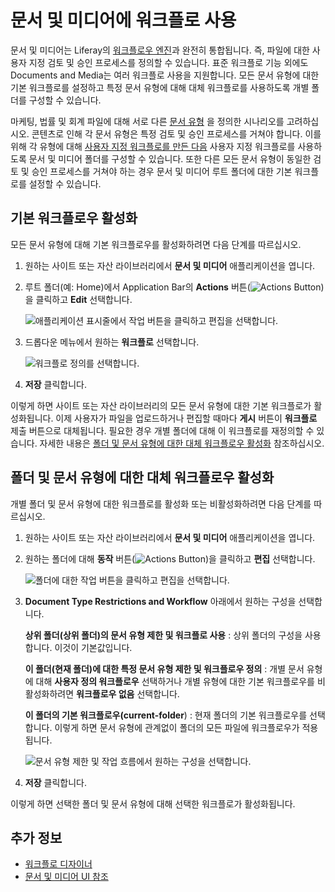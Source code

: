 # 문서 및 미디어에 워크플로 사용

문서 및 미디어는 Liferay의 [워크플로우 엔진](../../../process-automation/workflow/introduction-to-workflow.md)과 완전히 통합됩니다. 즉, 파일에 대한 사용자 지정 검토 및 승인 프로세스를 정의할 수 있습니다. 표준 워크플로 기능 외에도 Documents and Media는 여러 워크플로 사용을 지원합니다. 모든 문서 유형에 대한 기본 워크플로를 설정하고 특정 문서 유형에 대해 대체 워크플로를 사용하도록 개별 폴더를 구성할 수 있습니다.

마케팅, 법률 및 회계 파일에 대해 서로 다른 [문서 유형](../uploading-and-managing/managing-metadata/defining-document-types.md) 을 정의한 시나리오를 고려하십시오. 콘텐츠로 인해 각 문서 유형은 특정 검토 및 승인 프로세스를 거쳐야 합니다. 이를 위해 각 유형에 대해 [사용자 지정 워크플로를 만든 다음](../../../process-automation/workflow/designing-and-managing-workflows/workflow-designer.md) 사용자 지정 워크플로를 사용하도록 문서 및 미디어 폴더를 구성할 수 있습니다. 또한 다른 모든 문서 유형이 동일한 검토 및 승인 프로세스를 거쳐야 하는 경우 문서 및 미디어 루트 폴더에 대한 기본 워크플로를 설정할 수 있습니다.

## 기본 워크플로우 활성화

모든 문서 유형에 대해 기본 워크플로우를 활성화하려면 다음 단계를 따르십시오.

1. 원하는 사이트 또는 자산 라이브러리에서 **문서 및 미디어** 애플리케이션을 엽니다.

1. 루트 폴더(예: Home)에서 Application Bar의 **Actions** 버튼(![Actions Button](../../../images/icon-actions.png))을 클릭하고 **Edit** 선택합니다.

   ![애플리케이션 표시줄에서 작업 버튼을 클릭하고 편집을 선택합니다.](./using-workflow-with-documents-and-media/images/01.png)

1. 드롭다운 메뉴에서 원하는 **워크플로** 선택합니다.

   ![워크플로 정의를 선택합니다.](./using-workflow-with-documents-and-media/images/02.png)

1. **저장** 클릭합니다.

이렇게 하면 사이트 또는 자산 라이브러리의 모든 문서 유형에 대한 기본 워크플로가 활성화됩니다. 이제 사용자가 파일을 업로드하거나 편집할 때마다 **게시** 버튼이 **워크플로** 제출 버튼으로 대체됩니다. 필요한 경우 개별 폴더에 대해 이 워크플로를 재정의할 수 있습니다. 자세한 내용은 [폴더 및 문서 유형에 대한 대체 워크플로우 활성화](#enabling-alternative-workflows-for-folders-and-document-types) 참조하십시오.

## 폴더 및 문서 유형에 대한 대체 워크플로우 활성화

개별 폴더 및 문서 유형에 대한 워크플로를 활성화 또는 비활성화하려면 다음 단계를 따르십시오.

1. 원하는 사이트 또는 자산 라이브러리에서 **문서 및 미디어** 애플리케이션을 엽니다.

1. 원하는 폴더에 대해 **동작** 버튼(![Actions Button](../../../images/icon-actions.png))을 클릭하고 **편집** 선택합니다.

   ![폴더에 대한 작업 버튼을 클릭하고 편집을 선택합니다.](./using-workflow-with-documents-and-media/images/03.png)

1. **Document Type Restrictions and Workflow** 아래에서 원하는 구성을 선택합니다.

   **상위 폴더(상위 폴더)의 문서 유형 제한 및 워크플로 사용** : 상위 폴더의 구성을 사용합니다. 이것이 기본값입니다.

   **이 폴더(현재 폴더)에 대한 특정 문서 유형 제한 및 워크플로우 정의** : 개별 문서 유형에 대해 **사용자 정의 워크플로우** 선택하거나 개별 유형에 대한 기본 워크플로우를 비활성화하려면 **워크플로우 없음** 선택합니다.

   **이 폴더의 기본 워크플로우(current-folder**) : 현재 폴더의 기본 워크플로우를 선택합니다. 이렇게 하면 문서 유형에 관계없이 폴더의 모든 파일에 워크플로우가 적용됩니다.

   ![문서 유형 제한 및 작업 흐름에서 원하는 구성을 선택합니다.](./using-workflow-with-documents-and-media/images/04.png)

1. **저장** 클릭합니다.

이렇게 하면 선택한 폴더 및 문서 유형에 대해 선택한 워크플로가 활성화됩니다.

## 추가 정보

* [워크플로 디자이너](../../../process-automation/workflow/designing-and-managing-workflows/workflow-designer.md)
* [문서 및 미디어 UI 참조](../documents-and-media-ui-reference.md)
